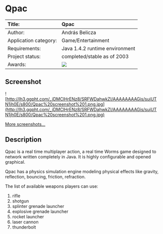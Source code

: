 # Qpac #

|Title:|Qpac|
|:-----|:---|
|Author:|András Belicza|
|Application category:|Game/Entertainment|
|Requirements:| Java 1.4.2 runtime environment|
|Project status:|completed/stable as of 2003|
|Awards:|[![](http://mac.softpedia.com/base_img/softpedia_free_award_f.gif)](http://mac.softpedia.com/progClean/Qpac-Clean-65185.html)|

## Screenshot ##

![http://lh3.ggpht.com/_jDMClHrENz8/SRFWDahwkZI/AAAAAAAAGis/sujUTN1jh0E/s800/Qpac%20screenshot%201.png.jpg](http://lh3.ggpht.com/_jDMClHrENz8/SRFWDahwkZI/AAAAAAAAGis/sujUTN1jh0E/s800/Qpac%20screenshot%201.png.jpg)

[More screenshots...](Screenshots.md)

## Description ##
Qpac is a real time multiplayer action, a real time Worms game designed to network written completely in Java. It is highly configurable and opened graphical.

Qpac has a physics simulation engine modeling physical effects like gravity, reflection, bouncing, friction, refraction.

The list of available weapons players can use:
  1. rifle
  1. shotgun
  1. splinter grenade launcher
  1. explosive grenade launcher
  1. rocket launcher
  1. laser cannon
  1. thunderbolt